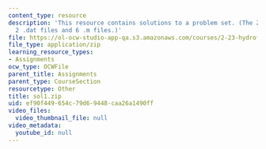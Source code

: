 ```yaml
---
content_type: resource
description: 'This resource contains solutions to a problem set. (The ZIP file contains:
  2 .dat files and 6 .m files.)'
file: https://ol-ocw-studio-app-qa.s3.amazonaws.com/courses/2-23-hydrofoils-and-propellers-spring-2007/ef90f449654c79d69448caa26a1490ff_sol1.zip
file_type: application/zip
learning_resource_types:
- Assignments
ocw_type: OCWFile
parent_title: Assignments
parent_type: CourseSection
resourcetype: Other
title: sol1.zip
uid: ef90f449-654c-79d6-9448-caa26a1490ff
video_files:
  video_thumbnail_file: null
video_metadata:
  youtube_id: null
---
```


